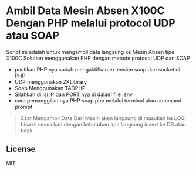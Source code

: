 # Ambil Data Mesin Absen X100C Dengan PHP melalui protocol UDP atau SOAP



Script ini adalah untuk mengambil data langsung ke Mesin Absen tipe X100C Solution menggunakan PHP dengan metode protocol UDP dan SOAP

  - pastikan PHP nya sudah mengaktifkan extension soap dan socket di PHP
  - UDP menggunakan ZKLibrary
  - Soap Menggunakan TADPHP
  - Silahkan di Isi IP dan PORT nya di dalam file .env
  - cara pemanggilan nya PHP soap.php melalui terminal atau command prompt 


> Saat Mengambil Data Dari Mesin akan langsung di masukan ke LOG
> bisa di sesuaikan dengan kebutuhan apa langsung insert ke DB atau tidak


License
----

MIT